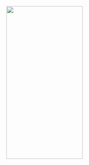 <p>
<img src="https://github.com/amish0007/EMI-Calculator/C:\Users\yuvra\OneDrive\Documents\emi1.jpg" width="200" height="400"/>
</p>

